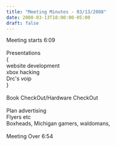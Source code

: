 ```yaml
---
title: "Meeting Minutes - 03/13/2008"
date: 2008-03-13T18:00:00-05:00
draft: false
---
```


Meeting starts 6:09<br />
<br />
Presentations <br />
{<br />
website development<br />
xbox hacking<br />
Drc's voip<br />
}<br />
<br />
Book CheckOut/Hardware CheckOut<br />
<br />
Plan advertising<br />
Flyers etc<br />
Boxheads, Michigan gamers, waldomans,<br />
<br />
Meeting Over 6:54